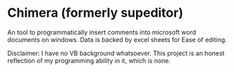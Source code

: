 # Chimera (formerly supeditor)
An tool to programmatically insert comments into microsoft word documents on windows. Data is backed by excel sheets for Ease of editing.

Disclaimer: I have no VB background whatsoever. This project is an honest reflection of my programming ability in it, which is none.
